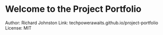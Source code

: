 # Welcome to the Project Portfolio

Author: Richard Johnston
Link: techpowerawaits.github.io/project-portfolio
License: MIT

